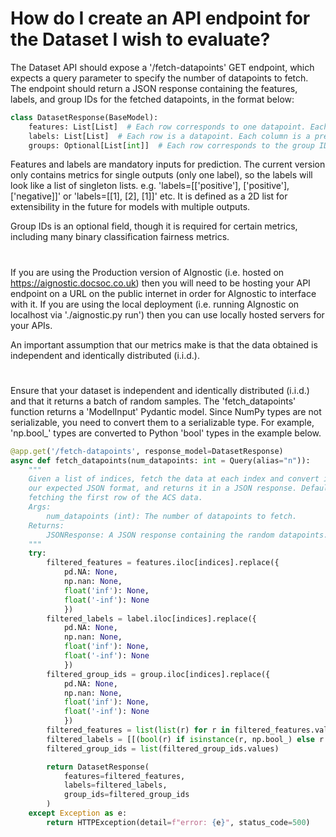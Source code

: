 # How do I create an API endpoint for the Dataset I wish to evaluate?

The Dataset API should expose a '/fetch-datapoints' GET endpoint, which expects a query parameter to specify the number of datapoints to fetch. The endpoint should return a JSON response containing the features, labels, and group IDs for the fetched datapoints, in the format below:

```python
class DatasetResponse(BaseModel):
    features: List[List]  # Each row corresponds to one datapoint. Each column is a feature.
    labels: List[List]  # Each row is a datapoint. Each column is a prediction feature.
    groups: Optional[List[int]]  # Each row corresponds to the group ID of the datapoint at that index
```

Features and labels are mandatory inputs for prediction. The current version only contains metrics for single outputs (only one label), so the labels will look like a list of singleton lists. e.g. 'labels=[['positive'], ['positive'], ['negative]]' or 'labels=[[1], [2], [1]]' etc. It is defined as a 2D list for extensibility in the future for models with multiple outputs.

Group IDs is an optional field, though it is required for certain metrics, including many binary classification fairness metrics.

#

If you are using the Production version of AIgnostic (i.e. hosted on https://aignostic.docsoc.co.uk) then you will need to be hosting your API endpoint on a URL on the public internet in order for AIgnostic to interface with it. If you are using the local deployment (i.e. running AIgnostic on localhost via './aignostic.py run') then you can use locally hosted servers for your APIs.

An important assumption that our metrics make is that the data obtained is independent and identically distributed (i.i.d.).

#

Ensure that your dataset is independent and identically distributed (i.i.d.) and that it returns a batch of random samples. The 'fetch_datapoints' function returns a 'ModelInput' Pydantic model. Since NumPy types are not serializable, you need to convert them to a serializable type. For example, 'np.bool_' types are converted to Python 'bool' types in the example below.

```python
@app.get('/fetch-datapoints', response_model=DatasetResponse)
async def fetch_datapoints(num_datapoints: int = Query(alias="n")):
    """
    Given a list of indices, fetch the data at each index and convert into
    our expected JSON format, and returns it in a JSON response. Defaults to
    fetching the first row of the ACS data.
    Args:
        num_datapoints (int): The number of datapoints to fetch.
    Returns:
        JSONResponse: A JSON response containing the random datapoints.
    """
    try:
        filtered_features = features.iloc[indices].replace({
            pd.NA: None,
            np.nan: None,
            float('inf'): None,
            float('-inf'): None
            })
        filtered_labels = label.iloc[indices].replace({
            pd.NA: None,
            np.nan: None,
            float('inf'): None,
            float('-inf'): None
            })
        filtered_group_ids = group.iloc[indices].replace({
            pd.NA: None,
            np.nan: None,
            float('inf'): None,
            float('-inf'): None
            })
        filtered_features = list(list(r) for r in filtered_features.values)
        filtered_labels = [[(bool(r) if isinstance(r, np.bool_) else r for r in row)] for row in filtered_labels.values]
        filtered_group_ids = list(filtered_group_ids.values)

        return DatasetResponse(
            features=filtered_features,
            labels=filtered_labels,
            group_ids=filtered_group_ids
        )
    except Exception as e:
        return HTTPException(detail=f"error: {e}", status_code=500)
```
